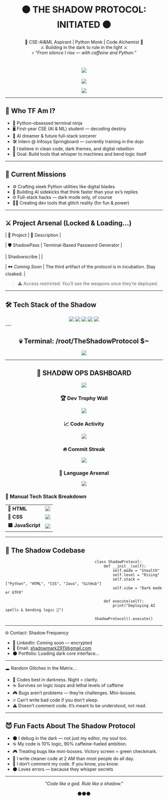 <h1 align="center">⚫ THE SHADOW PROTOCOL: INITIATED ⚫</h1>

<p align="center">
🖤 CSE-AI&ML Aspirant | Python Monk | Code Alchemist 🖤<br>
⚔️ Building in the dark to rule in the light ⚔️<br>
💀 <i>“From silence I rise — with caffeine and Python.”</i>
</p>

<h1 align="center">
  <img src="https://readme-typing-svg.herokuapp.com?font=Orbitron&size=28&duration=2500&pause=1000&color=9D00FF&center=true&vCenter=true&width=680&lines=💀+Shadow+Protocol+Booting+...;⏳+Injecting+cyber-code+into+reality.;⚔️+SYSTEM+READY.">
</h1>
<!-- Hacker Terminal Energy (VT323) -->
<p align="center">
  <img src="https://readme-typing-svg.herokuapp.com?font=VT323&size=24&duration=3000&pause=1000&color=9D00FF&center=true&vCenter=true&width=680&lines=Code.+Dominate.+Repeat.;Dark+mode+is+my+default+reality.;Every+bug+is+just+XP+in+disguise.">
</p>
<!-- Futuristic Energy (Orbitron) -->
<p align="center">
  <img src="https://readme-typing-svg.herokuapp.com?font=Orbitron&size=22&duration=3000&pause=1000&color=9D00FF&center=true&vCenter=true&width=680&lines=Hack+the+matrix+with+clean+scripts.;Reality+bends+to+compiled+code.;Executing+Shadow+Protocol+Sequence...">
</p>

---

## 🧠 Who TF Am I?

- 🐍 Python-obsessed terminal ninja  
- 🖥️ First-year CSE (AI & ML) student — decoding destiny  
- 🔮 AI dreamer & future full-stack sorcerer  
- 🛠️ Intern @ Infosys Springboard — currently training in the dojo  
- 🦾 I believe in clean code, dark themes, and digital rebellion  
- 🎯 Goal: Build tools that whisper to machines and bend logic itself  

---

## 🚀 Current Missions

- ⚙️ Crafting sleek Python utilities like digital blades  
- 🤖 Building AI sidekicks that think faster than your ex’s replies  
- 🌐 Full-stack hacks — dark mode only, of course  
- 👨‍💻 Creating dev tools that glitch reality (for fun & power)  

---

## ⚔️ Project Arsenal (Locked & Loading...)

| 💼 Project | 🧩 Description |

|  🛡️ ShadowPass   | Terminal-Based Password Generator  |

|  Shadowscribe    |                                         |

| 🕶️ *Coming Soon* | The third artifact of the protocol is in incubation. Stay cloaked. |

> ⚠️ Access restricted: You’ll see the weapons once they’re deployed.

---

## 🛠️ Tech Stack of the Shadow

<div align="center">

<img src="https://img.shields.io/badge/Python-%233670A0?style=for-the-badge&logo=python&logoColor=white" />
<img src="https://img.shields.io/badge/Java-%23ED8B00?style=for-the-badge&logo=java&logoColor=white" />
<img src="https://img.shields.io/badge/HTML5-%23E34F26?style=for-the-badge&logo=html5&logoColor=white" />
<img src="https://img.shields.io/badge/CSS3-%231572B6?style=for-the-badge&logo=css3&logoColor=white" />
<img src="https://img.shields.io/badge/GitHub-%23181717?style=for-the-badge&logo=github&logoColor=white" />

</div>
---
<!-- Centered, terminal-themed GitHub dashboard with neon vibe -->

<h2 align="center">💀 Terminal: /root/TheShadowProtocol $~</h2>
<p align="center">
  <img src="https://img.shields.io/badge/Decrypting-stats...🧠-F700FF?style=for-the-badge&logo=codeforces&logoColor=white" />
</p>

<!-- 💀 SHΛDØW OPS DASHBOARD -->
---

<h2 align="center">🧠 SHΛDØW OPS DASHBOARD</h2>

<p align="center">
  <img src="https://img.shields.io/badge/Decrypting-stats...🧠-F700FF?style=for-the-badge&logo=codeforces&logoColor=white" />
</p>

<div align="center">

  <!-- 🏆 Dev Trophy Wall -->
  <h3>🏆 Dev Trophy Wall</h3>
  <img src="https://github-profile-trophy.vercel.app/?username=TheShadowProtocol&theme=algolia&margin-w=10&no-bg=true&no-frame=true" />

  <!-- 📊 GitHub Stats -->
  <h3>📈 Code Activity</h3>
  <img src="https://github-readme-stats.vercel.app/api?username=TheShadowProtocol&show_icons=true&theme=tokyonight&border_radius=10&hide_border=true&count_private=true" />

  <!-- 🔥 GitHub Streak -->
  <h3>🔥 Commit Streak</h3>
  <img src="https://github-readme-streak-stats.herokuapp.com/?user=TheShadowProtocol&theme=tokyonight&hide_border=true&border_radius=10" />

  <!-- 🚀 Language Arsenal -->
  <h3>🚀 Language Arsenal</h3>
  <img src="https://github-readme-stats.vercel.app/api/top-langs/?username=TheShadowProtocol&layout=compact&theme=tokyonight&border_radius=10&hide_border=true" />
</div>


  
  ### 🧰 Manual Tech Stack Breakdown
<div align="center">
<table>
  <tr>
    <td><b>💠 HTML</b></td>
    <td>
      <img src="https://img.shields.io/badge/HTML-75%25-ff6f91?style=for-the-badge&logo=html5&logoColor=white">
    </td>
  </tr>
  <tr>
    <td><b>🔷 CSS</b></td>
    <td>
      <img src="https://img.shields.io/badge/CSS-70%25-5aa9e6?style=for-the-badge&logo=css3&logoColor=white">
    </td>
  </tr>
  <tr>
    <td><b>🟨 JavaScript</b></td>
    <td>
      <img src="https://img.shields.io/badge/JavaScript-68%25-f7df1e?style=for-the-badge&logo=javascript&logoColor=black">
    </td>
  </tr>
</table>
</div>
</div>



---

## 🧬 The Shadow Codebase


                                            class ShadowProtocol:
                                                def __init__(self):
                                                    self.mode = "Stealth"
                                                    self.level = "Rising"
                                                    self.stack = ["Python", "HTML", "CSS", "Java", "GitHub"]
                                                    self.vibe = "Dark mode or GTFO"
                                            
                                                def execute(self):
                                                    print("Deploying AI spells & bending logic 🔮")
                                            
                                            ShadowProtocol().execute()
--- 

🌐 Contact: Shadow Frequency

- 🔗 LinkedIn: Coming soon — encrypted
- 📧 Email: shadowmark2911@gmail.com
- 🌑 Portfolio: Loading dark core interface...

---

🕳️ Random Glitches in the Matrix...

- 🌌 Codes best in darkness. Night = clarity.
- ☕ Survives on logic loops and lethal levels of caffeine
- 🎮 Bugs aren’t problems — they’re challenges. Mini-bosses.
- 🔥 Can’t write bad code if you don't sleep.
- ⚠️ Doesn’t comment code. It’s meant to be understood, not read.

---

## 😈 Fun Facts About The Shadow Protocol

- 🌑 I debug in the dark — not just my editor, my soul too.  
- ☕ My code is 10% logic, 90% caffeine-fueled ambition.  
- 🎮 Treating bugs like mini-bosses. Victory screen = green checkmark.  
- 👻 I write cleaner code at 2 AM than most people do all day.  
- 🔮 I don’t comment my code. If you know, you know.
- 🌑 Loves errors — because they whisper secrets

---

<p align="center"><i>"Code like a god. Rule like a shadow."</i></p>
<p align="center">⚫⚫⚫</p>   

